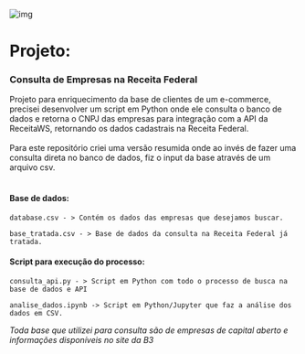 ![img](https://raw.githubusercontent.com/arthurtavari/portfolio_data_science/master/img/layout.jpg)
# Projeto:
### Consulta de Empresas na Receita Federal
Projeto para enriquecimento da base de clientes de um e-commerce, precisei desenvolver um script em Python onde ele consulta o banco de dados e retorna o CNPJ das empresas para integração com a API da ReceitaWS, retornando os dados cadastrais na Receita Federal. 
     <br>
     <br>
Para este repositório criei uma versão resumida onde ao invés de fazer uma consulta direta no banco de dados, fiz o input da base através de um arquivo csv.
     <br>
     <br>
#### Base de dados:
    
    database.csv - > Contém os dados das empresas que desejamos buscar. 
    
    base_tratada.csv - > Base de dados da consulta na Receita Federal já tratada.     

#### Script para execução do processo:

    consulta_api.py - > Script em Python com todo o processo de busca na base de dados e API

    analise_dados.ipynb -> Script em Python/Jupyter que faz a análise dos dados em CSV. 
    
    
<i>Toda base que utilizei para consulta são de empresas de capital aberto e informações disponíveis no site da B3</i>
